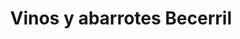 ---
title: "Vinos y abarrotes Becerril"
url: /toluca-estado-de-mexico/vinos-y-abarrotes-becerril/
shop: Spirituosen
---